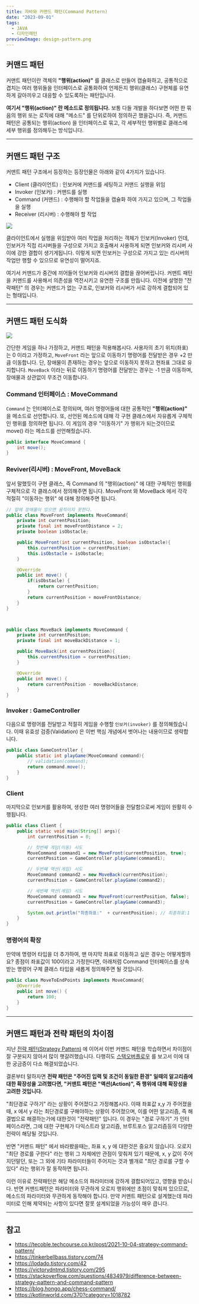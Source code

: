 ```yaml
---
title: 자바와 커맨드 패턴(Command Pattern)
date: "2023-09-01"
tags:
  - JAVA
  - 디자인패턴
previewImage: design-pattern.png
---
```


## 커맨드 패턴

커맨트 패턴이란 객체의 **"행위(action)"** 를 클래스로 만들어 캡슐화하고, 공통적으로 겹치는 여러 행위들을 인터페이스로 공통화하여 언제든지 행위(클래스) 구현체를 유연하게 갈아끼우고 대응할 수 있도록하는 패턴입니다.

**여기서 "행위(action)" 란 메소드로 정의됩니다.** 보통 다들 개발을 하다보면 어떤 한 묶음의 행위 또는 로직에 대해 "메소드" 를 단위로하여 정의하곤 했을겁니다. 즉, 커맨드 패턴은 공통되는 행위(action) 을 인터페이스로 묶고, 각 세부적인 행위별로 클래스에 세부 행위를 정의해두는 방식입니다.

---

## 커맨드 패턴 구조

커맨트 패턴 구조에서 등장하는 등장인물은 아래와 같이 4가지가 있습니다.

- Client (클라이언트) : 인보커에 커맨드를 세팅하고 커맨드 실행을 위임
- Invoker (인보커) : 커맨드를 실행
- Command (커맨드) : 수행해야 할 작업들을 캡슐화 하여 가지고 있으며, 그 작업들을 실행
- Receiver (리시버) : 수행해야 할 작업

![](https://velog.velcdn.com/images/msung99/post/25acc32b-556b-4a9b-993f-33307dac9591/image.png)

클라이언트에서 실행을 위임받아 여러 작업을 처리하는 객체가 인보커(Invoker) 인데, 인보커가 직접 리시버들을 구성으로 가지고 호출해서 사용하게 되면 인보커와 리시버 사이에 강한 결합이 생기게됩니다. 이렇게 되면 인보커는 구성으로 가지고 있는 리시버의 작업만 행할 수 있으므로 유연성이 떨어지죠.

여기서 커맨드가 중간에 끼어들어 인보커와 리시버의 결합을 끊어버립니다. 커맨트 패턴을 커맨드를 사용해서 의존성을 역전시키고 유연한 구조를 만듭니다. 이전에 설명한 "전략패턴" 의 경우는 커맨드가 없는 구조로, 인보커와 리시버가 서로 강하게 결합되어 있는 형태입니다.

---

## 커맨드 패턴 도식화

![](https://velog.velcdn.com/images/msung99/post/62bdb6e8-3607-4329-9cf8-c6407027ea15/image.png)

간단한 게임을 하나 가정하고, 커맨드 패턴을 적용해봅시다. 사용자의 초기 위치(좌표)는 0 이라고 가정하고, `MoveFront` 라는 앞으로 이동하기 명령어를 전달받은 경우 +2 만큼 이동합니다. 단, 장애물이 존재하는 경우는 앞으로 이동하지 못하고 현좌표 그대로 유지합니다. `MoveBack` 이라는 뒤로 이동하기 명령어를 전달받는 경우는 -1 만큼 이동하며, 장애물과 상관없이 무조건 이동합니다.

### Command 인터페이스 : MoveCommand

`Command` 는 인터페이스로 정의되며, 여러 명령어들에 대한 공통적인 **"행위(action)"** 을 메소드로 선언합니다. 또, 선언된 메소드에 대해 각 구현 클래스에서 자유롭게 구체적인 행위를 정의하면 됩니다. 이 게임의 경우 "이동하기" 가 행위가 되는것이므로 move() 라는 메소드를 선언해줬습니다.

```java
public interface MoveCommand {
    int move();
}
```

### Reviver(리시버) : MoveFront, MoveBack

앞서 말했듯이 구현 클래스, 즉 Command 의 "행위(action)" 에 대한 구체적인 행위를 구체적으로 각 클래스에서 정의해주면 됩니다. MoveFront 와 MoveBack 에서 각각 적절히 "이동하는 행위" 에 대해 정의해주면 됩니다.

```java
// 앞에 장애물이 있으면 움직이지 못한다.
public class MoveFront implements MoveCommand{
    private int currentPosition;
    private final int moveFrontDistance = 2;
    private boolean isObstacle;

    public MoveFront(int currentPosition, boolean isObstacle){
        this.currentPosition = currentPosition;
        this.isObstacle = isObstacle;
    }

    @Override
    public int move() {
        if(isObstacle) {
            return currentPosition;
        }
        return currentPosition + moveFrontDistance;
    }
}



public class MoveBack implements MoveCommand {
    private int currentPosition;
    private final int moveBackDistance = 1;

    public MoveBack(int currentPosition){
        this.currentPosition = currentPosition;
    }

    @Override
    public int move() {
        return currentPosition - moveBackDistance;
    }
}
```

### Invoker : GameController

다음으로 명령어를 전달받고 적절히 게임을 수행할 `인보커(invoker)` 를 정의해줬습니다. 이때 유효성 검증(Validation) 은 이번 핵심 개념에서 벗어나는 내용이므로 생략합니다.

```java
public class GameController {
    public static int playGame(MoveCommand command){
        // validation(command);
        return command.move();
    }
}
```

### Client

마지막으로 인보커를 활용하여, 생성한 여러 명령어들을 전달함으로써 게임이 원활히 수행됩니다.

```java
public class Client {
    public static void main(String[] args){
        int currentPosition = 0;

        // 첫번째 게임(이동) 시도
        MoveCommand command1 = new MoveFront(currentPosition, true);
        currentPosition = GameController.playGame(command1);

        // 두번째 액션(게임) 시도
        MoveCommand command2 = new MoveBack(currentPosition);
        currentPosition = GameController.playGame(command2);

        // 세번째 액션(게임) 시도
        MoveCommand command3 = new MoveFront(currentPosition, false);
        currentPosition = GameController.playGame(command3);

        System.out.println("최종좌표:"  + currentPosition); // 최종좌표:1
    }
}
```

### 명령어의 확장

만약에 명령어 타입을 더 추가하여, 맨 마지막 좌표로 이동하고 싶은 경우는 어떻게할까요? 종점이 좌표값이 100이라고 가정한다면, 아래처럼 Command 인터페이스를 상속받는 명령어 구체 클래스 타입을 새롭게 정의해주면 될 것입니다.

```java
public class MoveToEndPoints implements MoveCommand{
    @Override
    public int move() {
        return 100;
    }
}
```

---

## 커맨드 패턴과 전략 패턴의 차이점

지난 [전략 패턴(Strategy Pattern)](https://velog.io/@msung99/%EC%A0%84%EB%9E%B5-%ED%8C%A8%ED%84%B4Strategy-Pattern-%EC%9C%BC%EB%A1%9C-%EC%BD%94%EB%93%9C%EC%9D%98-%ED%99%95%EC%9E%A5%EC%84%B1%EC%9D%84-%EA%B3%A0%EB%A0%A4%ED%95%B4%EB%B3%B4%EC%9E%90) 에 이어서 이번 커맨드 패턴을 학습하면서 차이점이 잘 구분되지 않아서 많이 햇갈려했습니다. 다행히도 [스택오버플로우](https://stackoverflow.com/questions/4834979/difference-between-strategy-pattern-and-command-pattern) 를 보고서 이에 대한 궁금증이 다소 해결되었습니다.

결론부터 말하자면 **전략 패턴은 "주어진 입력 및 조건이 동일한 환경" 일때의 알고리즘에 대한 확장성을 고려했다면, "커맨트 패턴은 "액션(Action)", 즉 행위에 대해 확장성을 고려한 것입니다.**

"최단경로 구하기" 라는 상황이 주어졌다고 가정해봅시다. 이때 좌표값 x,y 가 주어졌을때, x 에서 y 라는 최단경로를 구해야하는 상황이 주어졌으며, 이를 어떤 알고리즘, 즉 해결법으로 해결하는가에 대한것이 "전략패턴" 입니다. 이 경우는 "경로 구하기" 가 인터페이스라면, 그에 대한 구현체가 다익스트라 알고리즘, 브루트포스 알고리즘등의 다양한 전략이 해당될 것입니다.

반면 "커맨드 패턴" 에서 바라봤을때는, 좌표 x, y 에 대한것은 중요치 않습니다. 오로지 "최단 경로를 구한다" 라는 행위 그 자체에만 관점이 맞춰져 있기 때문에, x, y 값이 주어지던말던, 또는 그 외에 기타 파라미터들이 주어지는 것과 별개로 "최단 경로를 구할 수 있다" 라는 행위가 잘 동작하면 됩니다.

이런 이유로 전략패턴은 해당 메소드의 파라미터에 강하게 결합되어있고, 영향을 받습니다. 반면 커맨드패턴은 파라미터와 무관하게 오로지 행위에만 초점이 맞춰져 있으므로, 메소드의 파라미터와 무관하게 동작해야 합니다. 만약 커맨트 패턴으로 설계했는데 파라미터로 인해 제약되는 사항이 있다면 잘못 설계되었을 가능성이 매우 큽니다.

---

## 참고

- https://tecoble.techcourse.co.kr/post/2021-10-04-strategy-command-pattern/
- https://tinkerbellbass.tistory.com/74
- https://lodado.tistory.com/42
- https://victorydntmd.tistory.com/295
- https://stackoverflow.com/questions/4834979/difference-between-strategy-pattern-and-command-pattern
- https://blog.hongo.app/chess-command/
- https://kotlinworld.com/370?category=1018782
